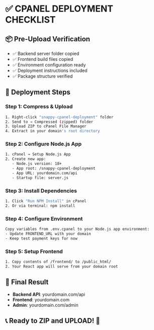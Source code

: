 # ✅ CPANEL DEPLOYMENT CHECKLIST

## 📦 Pre-Upload Verification

- ✅ Backend server folder copied
- ✅ Frontend build files copied  
- ✅ Environment configuration ready
- ✅ Deployment instructions included
- ✅ Package structure verified

## 🚀 Deployment Steps

### Step 1: Compress & Upload
```bash
1. Right-click "snappy-cpanel-deployment" folder
2. Send to → Compressed (zipped) folder
3. Upload ZIP to cPanel File Manager
4. Extract in your domain's root directory
```

### Step 2: Configure Node.js App
```bash
1. cPanel → Setup Node.js App
2. Create new app:
   - Node.js version: 18+
   - App root: /snappy-cpanel-deployment
   - App URL: yourdomain.com/api
   - Startup file: server.js
```

### Step 3: Install Dependencies
```bash
1. Click "Run NPM Install" in cPanel
2. Or via terminal: npm install
```

### Step 4: Configure Environment
```bash
Copy variables from .env.cpanel to your Node.js app environment:
- Update FRONTEND_URL with your domain
- Keep test payment keys for now
```

### Step 5: Setup Frontend
```bash
1. Copy contents of /frontend/ to /public_html/
2. Your React app will serve from your domain root
```

## 🎯 Final Result

- **Backend API**: yourdomain.com/api
- **Frontend**: yourdomain.com
- **Admin**: yourdomain.com/admin

## 📞 Ready to ZIP and UPLOAD! 🚀
